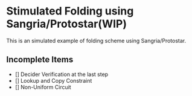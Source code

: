 # Stimulated Folding using Sangria/Protostar(WIP)

This is an simulated example of folding scheme using Sangria/Protostar.

## Incomplete Items

- [] Decider Verification at the last step
- [] Lookup and Copy Constraint
- [] Non-Uniform Circuit

